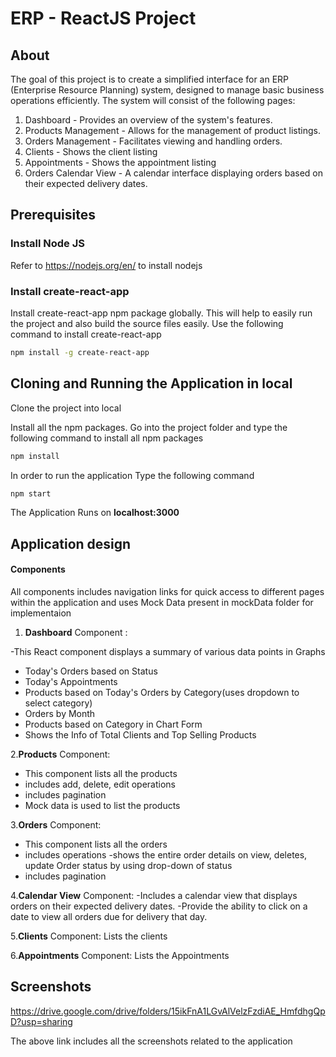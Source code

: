 # ERP - ReactJS Project

## About

The goal of this project is to create a simplified interface for an ERP (Enterprise Resource Planning) system, designed to manage basic business operations efficiently. The system will consist of the following pages:
1. Dashboard - Provides an overview of the system's features.
2. Products Management - Allows for the management of product listings.
3. Orders Management - Facilitates viewing and handling orders.
4. Clients - Shows the client listing
5. Appointments - Shows the appointment listing
6. Orders Calendar View - A calendar interface displaying orders based on their expected delivery dates.

## Prerequisites

### Install Node JS
Refer to https://nodejs.org/en/ to install nodejs

### Install create-react-app
Install create-react-app npm package globally. This will help to easily run the project and also build the source files easily. Use the following command to install create-react-app

```bash
npm install -g create-react-app
```

## Cloning and Running the Application in local

Clone the project into local

Install all the npm packages. Go into the project folder and type the following command to install all npm packages

```bash
npm install
```

In order to run the application Type the following command

```bash
npm start
```

The Application Runs on **localhost:3000**

## Application design

#### Components
All components includes navigation links for quick access to different pages within the application  and uses Mock Data present in mockData folder for implementaion
1. **Dashboard** Component :

-This React component displays a summary of various data points in Graphs 
  - Today's Orders based on Status
  - Today's Appointments
  - Products based on Today's Orders by Category(uses dropdown to select category)
  - Orders by Month
  - Products based on Category in Chart Form
- Shows the Info of Total Clients and Top Selling Products

2.**Products** Component:
- This component lists all  the products 
- includes add, delete, edit operations
- includes pagination
- Mock data is used to list the products

3.**Orders** Component:
- This component lists all the orders
- includes operations -shows the entire order details on view, deletes, update Order status  by using drop-down of status 
- includes pagination
  
4.**Calendar View** Component:
  -Includes a calendar view that displays orders on their expected delivery dates.
  -Provide the ability to click on a date to view all orders due for delivery that day.
  
5.**Clients** Component: Lists the clients

6.**Appointments** Component: Lists the Appointments


## Screenshots
https://drive.google.com/drive/folders/15ikFnA1LGvAlVelzFzdiAE_HmfdhgQpD?usp=sharing

The above link includes all the screenshots related to the application
